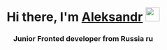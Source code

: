 <h1 align="center">Hi there, I'm <a href="#" target="_blank">Aleksandr</a> 
<img src="https://github.com/blackcater/blackcater/raw/main/images/Hi.gif" height="32"/></h1>
<h3 align="center">Junior Fronted developer from Russia ru</h3>

<!--
**dilya3228/dilya3228** is a ✨ _special_ ✨ repository because its `README.md` (this file) appears on your GitHub profile.

Here are some ideas to get you started:

- 🔭 I’m currently working on ...
- 🌱 I’m currently learning ...
- 👯 I’m looking to collaborate on ...
- 🤔 I’m looking for help with ...
- 💬 Ask me about ...
- 📫 How to reach me: ...
- 😄 Pronouns: ...
- ⚡ Fun fact: ...
-->
 
  <!-- Use generated lib -->
  <link rel="stylesheet" href="/css/flag-icons.css">

  <!-- Or compressed -->
  <link rel="stylesheet" href="/css/flag-icons.min.css">
